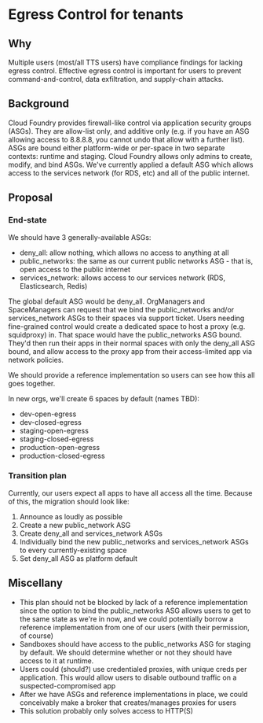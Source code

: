 # Egress Control for tenants

## Why

Multiple users (most/all TTS users) have compliance findings for lacking egress control.
Effective egress control is important for users to prevent command-and-control, data 
exfiltration, and supply-chain attacks.

## Background

Cloud Foundry provides firewall-like control via application security groups (ASGs). They
are allow-list only, and additive only (e.g. if you have an ASG allowing access to 8.8.8.8, 
you cannot undo that allow with a further list). ASGs are bound either platform-wide or per-space
in two separate contexts: runtime and staging. Cloud Foundry allows only admins to create,
modify, and bind ASGs. We've currently applied a default ASG which
allows access to the services network (for RDS, etc) and all of the public internet.

## Proposal

### End-state

We should have 3 generally-available ASGs:
- deny_all: allow nothing, which allows no access to anything at all
- public_networks: the same as our current public networks ASG - that is, open access to the public internet
- services_network: allows access to our services network (RDS, Elasticsearch, Redis)

The global default ASG would be deny_all. OrgManagers and SpaceManagers can request that we bind the
public_networks and/or services_network ASGs to their spaces via support ticket. Users needing fine-grained
control would create a dedicated space to host a proxy (e.g. squidproxy) in. That space would have
the public_networks ASG bound. They'd then run their apps in their normal spaces with only the deny_all 
ASG bound, and allow access to the proxy app from their access-limited app via network policies.

We should provide a reference implementation so users can see how this all goes together.

In new orgs, we'll create 6 spaces by default (names TBD):
- dev-open-egress
- dev-closed-egress
- staging-open-egress
- staging-closed-egress
- production-open-egress
- production-closed-egress

### Transition plan

Currently, our users expect all apps to have all access all the time. Because of this, the migration should look like:

1. Announce as loudly as possible
2. Create a new public_network ASG
3. Create deny_all and services_network ASGs
4. Individually bind the new public_networks and services_network ASGs to every currently-existing space
5. Set deny_all ASG as platform default

## Miscellany

- This plan should not be blocked by lack of a reference implementation since the option
  to bind the public_networks ASG allows users to get to the same state as we're in now,
  and we could potentially borrow a reference implementation from one of our users (with
  their permission, of course)
- Sandboxes should have access to the public_networks ASG for staging by default. We should
  determine whether or not they should have access to it at runtime.
- Users could (should?) use credentialed proxies, with unique creds per application.
  This would allow users to disable outbound traffic on a suspected-compromised app
- After we have ASGs and reference implementations in place, we could conceivably
  make a broker that creates/manages proxies for users
- This solution probably only solves access to HTTP(S)
